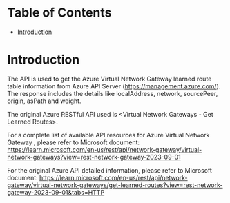 # Table of Contents
- [Introduction](#introduction)


# Introduction <a name="introduction"></a>
The API is used to get the Azure Virtual Network Gateway learned route table information from Azure API Server (https://management.azure.com/). The response includes the details like localAddress, network, sourcePeer, origin, asPath and weight.



The original Azure RESTful API used is <Virtual Network Gateways - Get Learned Routes>. 



For a complete list of available API resources for Azure Virtual Network Gateway , please refer to Microsoft document: https://learn.microsoft.com/en-us/rest/api/network-gateway/virtual-network-gateways?view=rest-network-gateway-2023-09-01

For the original Azure API detailed information, please refer to Microsoft document: https://learn.microsoft.com/en-us/rest/api/network-gateway/virtual-network-gateways/get-learned-routes?view=rest-network-gateway-2023-09-01&tabs=HTTP